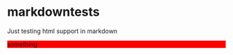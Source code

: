 # markdowntests
Just testing html support in markdown
<style>
  #d1 {
    background-color: red;
  }
</style>
<script>var t = confirm('hello');</script>
<div style="background-color: red">
  something
</div>
